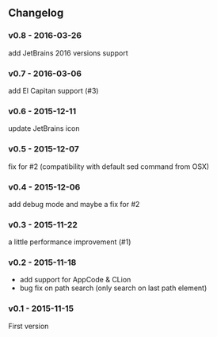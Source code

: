 ## Changelog

### v0.8 - 2016-03-26
add JetBrains 2016 versions support

### v0.7 - 2016-03-06
add El Capitan support (#3)

### v0.6 - 2015-12-11
update JetBrains icon

### v0.5 - 2015-12-07
fix for #2 (compatibility with default sed command from OSX)

### v0.4 - 2015-12-06
add debug mode and maybe a fix for #2

### v0.3 - 2015-11-22
a little performance improvement (#1)

### v0.2 - 2015-11-18
- add support for AppCode & CLion
- bug fix on path search (only search on last path element)

### v0.1 - 2015-11-15
First version
